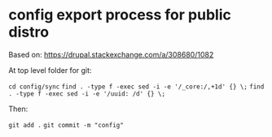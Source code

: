 # config export process for public distro

Based on: https://drupal.stackexchange.com/a/308680/1082

At top level folder for git:

`cd config/sync`
`find . -type f -exec sed -i -e '/_core:/,+1d' {} \;`
`find . -type f -exec sed -i -e '/uuid: /d' {} \;`

Then:
 
`git add .` 
`git commit -m "config"`
